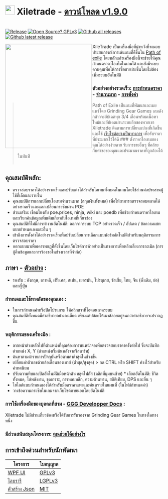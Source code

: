 # <img src="https://i.imgur.com/dhWQgtY.png" width="30" height="30"> Xiletrade - [ดาวน์โหลด v1.9.0](https://github.com/maxensas/xiletrade/releases/download/1.9.0/Xiletrade_win-x64.7z)  

[<img width="20" height="15" src="https://user-images.githubusercontent.com/62154281/104107842-feae5080-52bf-11eb-8e8f-d8827f1f0334.png">](https://github.com/maxensas/xiletrade)
[<img width="20" height="15" src="https://user-images.githubusercontent.com/62154281/104107838-fd7d2380-52bf-11eb-8d47-f949fd7a3b58.png">](https://github.com/maxensas/xiletrade/blob/master/readme/README.kr.md)
[<img width="20" height="15" src="https://user-images.githubusercontent.com/62154281/104107835-fd7d2380-52bf-11eb-8e08-614b2610eca4.png">](https://github.com/maxensas/xiletrade/blob/master/readme/README.fr.md)
[<img width="20" height="15" src="https://user-images.githubusercontent.com/62154281/104107839-fe15ba00-52bf-11eb-807e-25088a595f33.png">](https://github.com/maxensas/xiletrade/blob/master/readme/README.es.md)
[<img width="20" height="15" src="https://user-images.githubusercontent.com/62154281/104107836-fd7d2380-52bf-11eb-8ba2-bcdc04dab8b9.png">](https://github.com/maxensas/xiletrade/blob/master/readme/README.de.md)
[<img width="20" height="15" src="https://user-images.githubusercontent.com/62154281/104107833-fce48d00-52bf-11eb-896a-c5671965cb51.png">](https://github.com/maxensas/xiletrade/blob/master/readme/README.pt.md)
[<img width="20" height="15" src="https://user-images.githubusercontent.com/62154281/104107837-fd7d2380-52bf-11eb-8df0-091c9d9cc05a.png">](https://github.com/maxensas/xiletrade/blob/master/readme/README.ru.md)
[<img width="20" height="15" src="https://user-images.githubusercontent.com/62154281/104107841-feae5080-52bf-11eb-8ca7-1f402cbf6e5e.png">](https://github.com/maxensas/xiletrade/blob/master/readme/README.th.md)
[<img width="20" height="15" src="https://user-images.githubusercontent.com/62154281/104107840-fe15ba00-52bf-11eb-939e-d98bba60877d.png">](https://github.com/maxensas/xiletrade/blob/master/readme/README.tw.md)
[<img width="20" height="15" src="https://user-images.githubusercontent.com/62154281/104107834-fce48d00-52bf-11eb-8902-02d5a6d457c8.png">](https://github.com/maxensas/xiletrade/blob/master/readme/README.cn.md)
[<img width="20" height="15" src="https://user-images.githubusercontent.com/62154281/222918792-06b9c888-bb96-40af-a27c-68b664fe60b5.png">](https://github.com/maxensas/xiletrade/blob/master/readme/README.jp.md)<br>
[![Release](https://img.shields.io/github/release/maxensas/xiletrade.svg)](https://github.com/maxensas/xiletrade/releases/) 
[![Open Source? GPLv3](https://badgen.net/badge/Open%20Source%20%3F/GPLv3/green?icon=github)](https://github.com/maxensas/xiletrade/tree/master/src)
[![Github all releases](https://img.shields.io/github/downloads/maxensas/xiletrade/total.svg)](https://GitHub.com/maxensas/xiletrade/releases/) [![Github latest release](https://img.shields.io/github/downloads/maxensas/xiletrade/latest/total.svg)](https://GitHub.com/maxensas/xiletrade/releases/)

<img align="left" width="275" height="332" src="https://user-images.githubusercontent.com/62154281/120822372-a0c42300-c556-11eb-85a8-253667cd57c0.png">

XileTrade เป็นเครื่องมือที่มุ่งหวังที่จะมอบประสบการณ์การเล่นเกมที่ดีขึ้นใน [Path of exile](https://th.pathofexile.com/) โดยหลักแล้วเครื่องมือนี้จะช่วยให้คุณกำหนดราคาไอเท็มในเกมได้ และยังมีระบบควบคุมเพื่อให้การซื้อขายง่ายขึ้นโดยไม่ต้องเพิ่มระบบอัตโนมัติ
### ตัวอย่างอย่างรวดเร็ว: [การกำหนดราคา](https://youtu.be/4mP3uOsr8oc) - [จำนวนมาก](https://youtu.be/6yuLZXTho-A) - [การตั้งค่า](https://youtu.be/libdIjrNM-8 )<br>
>Path of Exile เป็นเกมที่พัฒนาและเผยแพร่โดย Grinding Gear Games เกมดังกล่าวจะอัปเดตทุก 3/4 เดือนพร้อมเนื้อหาใหม่และอัปเดตผ่านระบบลีกของพวกเขา
>Xiletrade ติดตามการเปลี่ยนแปลงที่เกิดขึ้นและใช้ [เว็บไซต์อย่างเป็นทางการ](https://th.pathofexile.com/trade/) เพื่อรับราคาที่ประมาณไว้ได้ดี ### ตั้งราคาไอเทมของคุณได้อย่างง่ายดาย
รับการขายอื่นๆ ที่คล้ายกับคำขอของคุณและประมาณราคาที่ถูกต้องได้ในทันที<br><br>

## คุณสมบัติหลัก:
* ตรวจสอบราคาได้อย่างรวดเร็วและปรับแต่งได้สำหรับไอเทมทั้งหมดในเกมโดยใช้ส่วนต่อประสานผู้ใช้ที่เล็กและราบรื่น
* คุณสมบัติการแลกเปลี่ยนไอเทมจำนวนมาก (สกุลเงินทั้งหมด) เพื่อให้สามารถตรวจสอบตลาดได้อย่างรวดเร็วและแลกเปลี่ยนกระซิบผ่าน POE
* ส่วนเสริม: เชื่อมโยงกับ poe.prices, ninja, wiki และ poedb เพื่อช่วยกำหนดราคาไอเทมและเรียกค้นข้อมูลเพิ่มเติมเกี่ยวกับไอเทมที่เกี่ยวข้อง
* คุณสมบัติที่ไม่มีการทำงานอัตโนมัติ: ออกจากระบบ TCP อย่างรวดเร็ว / อัปเดต / ข้อความแชทแบบกำหนดเองและอื่น ๆ
* เข้าถึงการตั้งค่าได้อย่างรวดเร็วเพื่อปรับเปลี่ยนการเลือกแบบฟอร์มอัตโนมัติสำหรับพฤติกรรมการตรวจสอบราคา
* ออกแบบมาเพื่อเคารพกฎที่ตั้งขึ้นโดยเว็บไซต์การค้าอย่างเป็นทางการเพื่อหลีกเลี่ยงการละเมิด (การกู้คืนข้อมูลและการร้องขอในช่วงเวลาที่จำกัด)

## ภาษา - [ตัวอย่าง](https://github.com/maxensas/xiletrade/blob/master/LANGUAGES.md) :
* รองรับ : อังกฤษ, เกาหลี, ฝรั่งเศส, สเปน, เยอรมัน, โปรตุเกส, รัสเซีย, ไทย, จีน (ดั้งเดิม, ย่อ) และญี่ปุ่น

### กำหนดและใช้ทางลัดของคุณเอง :
* ในการกำหนดค่าหรือปิดโปรแกรม ให้คลิกขวาที่ไอคอนถาดระบบ
* คุณสมบัติทั้งหมดมีคำอธิบายอย่างละเอียด เพียงแค่ปล่อยให้เมาส์ลอยอยู่จนกว่าคำอธิบายจะปรากฏขึ้น

### พฤติกรรมของเครื่องมือ :
* ลากหน้าต่างหลักไปที่ตำแหน่งที่คุณต้องการบนหน้าจอเพื่อตรวจสอบราคาครั้งต่อไป ซึ่งจะบันทึกตำแหน่ง X, Y (ตำแหน่งเริ่มต้นหลังจากรีสตาร์ท)
* ค้นหาตามค่ารายการปัจจุบันหรือตามค่าต่ำสุดในช่วงชั้น
* เปลี่ยนค่าตัวเลขด้วยล้อเลื่อนของเมาส์ (ต่ำสุด/สูงสุด) > กด CTRL หรือ SHIFT ค้างไว้สำหรับค่าทศนิยม
* ปรับความทึบและปิดอัตโนมัติเมื่อหน้าต่างหลุดโฟกัส (คลิกที่มุมบนซ้าย) * เลือกอัตโนมัติ: ชีวิตทั้งหมด, โล่พลังงาน, ชุดเกราะ, การหลบหลีก, ความต้านทาน, สถิติเทียม, DPS และอื่น ๆ
* ไฮไลต์แบบกำหนดเองได้สำหรับม็อดราคาแพงและอันตรายในแผนที่ (ในไฟล์กำหนดค่า)
* วางข้อความกระซิบในเกมจากเว็บไซต์ภายนอกโดยอัตโนมัติ

### การใช้เครื่องมือของบุคคลที่สาม - [GGG Developper Docs](https://www.pathofexile.com/developer/docs/index#policy) :
Xiletrade ไม่มีส่วนเกี่ยวข้องหรือได้รับการรับรองจาก Grinding Gear Games ในทางใดทางหนึ่ง<br>

### มีส่วนสนับสนุนโครงการ: [คุณช่วยได้อย่างไร](https://github.com/maxensas/xiletrade/blob/master/CONTRIBUTING.md)

## การเข้าถึงด่วนสำหรับนักพัฒนา
| โครงการ | ใบอนุญาต |
|---------|---------|
| [WPF UI](https://github.com/maxensas/xiletrade/tree/master/src/Xiletrade) | [GPLv3](https://github.com/maxensas/xiletrade/blob/master/licenses/LICENSE_Xiletrade) |
| [ไลบรารี](https://github.com/maxensas/xiletrade/tree/master/src/Xiletrade.Library) | [LGPLv3](https://github.com/maxensas/xiletrade/blob/master/licenses/LICENSE_XiletradeLibrary) |
| [ตัวสร้าง Json](https://github.com/maxensas/xiletrade/tree/master/src/Xiletrade.Json) | [MIT](https://github.com/maxensas/xiletrade/blob/master/licenses/LICENSE_XiletradeJson) |
